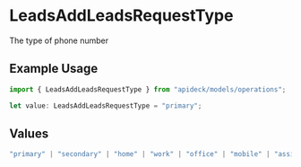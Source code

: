 # LeadsAddLeadsRequestType

The type of phone number

## Example Usage

```typescript
import { LeadsAddLeadsRequestType } from "apideck/models/operations";

let value: LeadsAddLeadsRequestType = "primary";
```

## Values

```typescript
"primary" | "secondary" | "home" | "work" | "office" | "mobile" | "assistant" | "fax" | "direct-dial-in" | "personal" | "other"
```